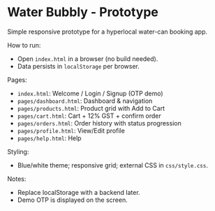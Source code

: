 # Water Bubbly - Prototype

Simple responsive prototype for a hyperlocal water-can booking app.

How to run:
- Open `index.html` in a browser (no build needed).
- Data persists in `localStorage` per browser.

Pages:
- `index.html`: Welcome / Login / Signup (OTP demo)
- `pages/dashboard.html`: Dashboard & navigation
- `pages/products.html`: Product grid with Add to Cart
- `pages/cart.html`: Cart + 12% GST + confirm order
- `pages/orders.html`: Order history with status progression
- `pages/profile.html`: View/Edit profile
- `pages/help.html`: Help

Styling:
- Blue/white theme; responsive grid; external CSS in `css/style.css`.

Notes:
- Replace localStorage with a backend later.
- Demo OTP is displayed on the screen.

